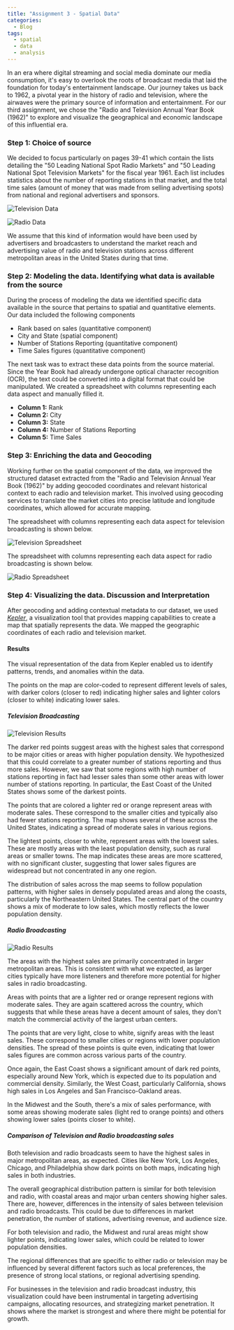 ```yaml
---
title: "Assignment 3 - Spatial Data"
categories:
  - Blog
tags:
  - spatial
  - data
  - analysis
---
```


In an era where digital streaming and social media dominate our media consumption, it's easy to overlook the roots of broadcast media that laid the foundation for today's entertainment landscape. Our journey takes us back to 1962, a pivotal year in the history of radio and television, where the airwaves were the primary source of information and entertainment. For our third assignment, we chose the "Radio and Television Annual Year Book (1962)" to explore and visualize the geographical and economic landscape of this influential era.

### Step 1: Choice of source
We decided to focus particularly on pages 39-41 which contain the lists detailing the "50 Leading National Spot Radio Markets" and "50 Leading National Spot Television Markets" for the fiscal year 1961. Each list includes statistics about the number of reporting stations in that market, and the total time sales (amount of money that was made from selling advertising spots) from national and regional advertisers and sponsors.

![Television Data](/assets/images/tv-1.png)

![Radio Data](/assets/images/radio-1.png)

We assume that this kind of information would have been used by advertisers and broadcasters to understand the market reach and advertising value of radio and television stations across different metropolitan areas in the United States during that time.

### Step 2: Modeling the data. Identifying what data is available from the source

During the process of modeling the data we identified specific data available in the source that pertains to spatial and quantitative elements. Our data included the following components

- Rank based on sales (quantitative component)
- City and State (spatial component)
- Number of Stations Reporting (quantitative component)
- Time Sales figures (quantitative component)

The next task was to extract these data points from the source material. Since the Year Book had already undergone optical character recognition (OCR), the text could be converted into a digital format that could be manipulated. We created a spreadsheet with columns representing each data aspect and manually filled it.

- **Column 1:** Rank
- **Column 2:** City
- **Column 3:** State
- **Column 4:** Number of Stations Reporting
- **Column 5:** Time Sales

### Step 3: Enriching the data and Geocoding

Working further on the spatial component of the data, we improved the structured dataset extracted from the "Radio and Television Annual Year Book (1962)" by adding geocoded coordinates and relevant historical context to each radio and television market. This involved using geocoding services to translate the market cities into precise latitude and longitude coordinates, which allowed for accurate mapping.

The spreadsheet with columns representing each data aspect for television broadcasting is shown below.

![Television Spreadsheet](/assets/images/tv-2.png)

The spreadsheet with columns representing each data aspect for radio broadcasting is shown below.

![Radio Spreadsheet](/assets/images/radio-2.png)

### Step 4: Visualizing the data. Discussion and Interpretation

After geocoding and adding contextual metadata to our dataset, we used [*Kepler*](https://kepler.gl/), a visualization tool that provides mapping capabilities to create a map that spatially represents the data. We mapped the geographic coordinates of each radio and television market.

#### Results
The visual representation of the data from Kepler enabled us to identify patterns, trends, and anomalies within the data. 

The points on the map are color-coded to represent different levels of sales, with darker colors (closer to red) indicating higher sales and lighter colors (closer to white) indicating lower sales.

##### Television Broadcasting
![Television Results](/assets/images/tv-3.png)

The darker red points suggest areas with the highest sales that correspond to be major cities or areas with higher population density. We hypothesized that this could correlate to a greater number of stations reporting and thus more sales. However, we saw that some regions with high number of stations reporting in fact had lesser sales than some other areas with lower number of stations reporting. In particular, the East Coast of the United States shows some of the darkest points.

The points that are colored a lighter red or orange represent areas with moderate sales. These correspond to the smaller cities and typically also had fewer stations reporting. The map shows several of these across the United States, indicating a spread of moderate sales in various regions.

The lightest points, closer to white, represent areas with the lowest sales. These are mostly areas with the least population density, such as rural areas or smaller towns. The map indicates these areas are more scattered, with no significant cluster, suggesting that lower sales figures are widespread but not concentrated in any one region.

The distribution of sales across the map seems to follow population patterns, with higher sales in densely populated areas and along the coasts, particularly the Northeastern United States. The central part of the country shows a mix of moderate to low sales, which mostly reflects the lower population density.

##### Radio Broadcasting
![Radio Results](/assets/images/radio-3.png)

The areas with the highest sales are primarily concentrated in larger metropolitan areas. This is consistent with what we expected, as larger cities typically have more listeners and therefore more potential for higher sales in radio broadcasting.

Areas with points that are a lighter red or orange represent regions with moderate sales. They are again scattered across the country, which suggests that while these areas have a decent amount of sales, they don't match the commercial activity of the largest urban centers.

The points that are very light, close to white, signify areas with the least sales. These correspond to smaller cities or regions with lower population densities. The spread of these points is quite even, indicating that lower sales figures are common across various parts of the country.

Once again, the East Coast shows a significant amount of dark red points, especially around New York, which is expected due to its population and commercial density. Similarly, the West Coast, particularly California, shows high sales in Los Angeles and San Francisco-Oakland areas.

In the Midwest and the South, there's a mix of sales performance, with some areas showing moderate sales (light red to orange points) and others showing lower sales (points closer to white).

##### Comparison of Television and Radio broadcasting sales
Both television and radio broadcasts seem to have the highest sales in major metropolitan areas, as expected. Cities like New York, Los Angeles, Chicago, and Philadelphia show dark points on both maps, indicating high sales in both industries.

The overall geographical distribution pattern is similar for both television and radio, with coastal areas and major urban centers showing higher sales. There are, however, differences in the intensity of sales between television and radio broadcasts. This could be due to differences in market penetration, the number of stations, advertising revenue, and audience size.

For both television and radio, the Midwest and rural areas might show lighter points, indicating lower sales, which could be related to lower population densities.

The regional differences that are specific to either radio or television may be influenced by several different factors such as local preferences, the presence of strong local stations, or regional advertising spending.

For businesses in the television and radio broadcast industry, this visualization could have been instrumental in targeting advertising campaigns, allocating resources, and strategizing market penetration. It shows where the market is strongest and where there might be potential for growth.

